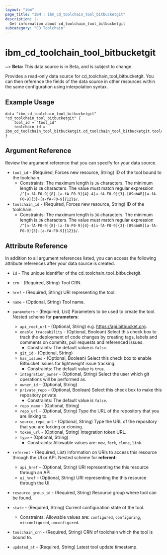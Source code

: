 ```yaml
---
layout: "ibm"
page_title: "IBM : ibm_cd_toolchain_tool_bitbucketgit"
description: |-
  Get information about cd_toolchain_tool_bitbucketgit
subcategory: "CD Toolchain"
---
```


# ibm_cd_toolchain_tool_bitbucketgit

~> **Beta:** This data source is in Beta, and is subject to change.

Provides a read-only data source for cd_toolchain_tool_bitbucketgit. You can then reference the fields of the data source in other resources within the same configuration using interpolation syntax.

## Example Usage

```hcl
data "ibm_cd_toolchain_tool_bitbucketgit" "cd_toolchain_tool_bitbucketgit" {
	tool_id = "tool_id"
	toolchain_id = ibm_cd_toolchain_tool_bitbucketgit.cd_toolchain_tool_bitbucketgit.toolchain_id
}
```

## Argument Reference

Review the argument reference that you can specify for your data source.

* `tool_id` - (Required, Forces new resource, String) ID of the tool bound to the toolchain.
  * Constraints: The maximum length is `36` characters. The minimum length is `36` characters. The value must match regular expression `/^[a-fA-F0-9]{8}-[a-fA-F0-9]{4}-4[a-fA-F0-9]{3}-[89abAB][a-fA-F0-9]{3}-[a-fA-F0-9]{12}$/`.
* `toolchain_id` - (Required, Forces new resource, String) ID of the toolchain.
  * Constraints: The maximum length is `36` characters. The minimum length is `36` characters. The value must match regular expression `/^[a-fA-F0-9]{8}-[a-fA-F0-9]{4}-4[a-fA-F0-9]{3}-[89abAB][a-fA-F0-9]{3}-[a-fA-F0-9]{12}$/`.

## Attribute Reference

In addition to all argument references listed, you can access the following attribute references after your data source is created.

* `id` - The unique identifier of the cd_toolchain_tool_bitbucketgit.
* `crn` - (Required, String) Tool CRN.

* `href` - (Required, String) URI representing the tool.

* `name` - (Optional, String) Tool name.

* `parameters` - (Required, List) Parameters to be used to create the tool.
Nested scheme for **parameters**:
	* `api_root_url` - (Optional, String) e.g. https://api.bitbucket.org.
	* `enable_traceability` - (Optional, Boolean) Select this check box to track the deployment of code changes by creating tags, labels and comments on commits, pull requests and referenced issues.
	  * Constraints: The default value is `false`.
	* `git_id` - (Optional, String)
	* `has_issues` - (Optional, Boolean) Select this check box to enable Bitbucket Issues for lightweight issue tracking.
	  * Constraints: The default value is `true`.
	* `integration_owner` - (Optional, String) Select the user which git operations will be performed as.
	* `owner_id` - (Optional, String)
	* `private_repo` - (Optional, Boolean) Select this check box to make this repository private.
	  * Constraints: The default value is `false`.
	* `repo_name` - (Optional, String)
	* `repo_url` - (Optional, String) Type the URL of the repository that you are linking to.
	* `source_repo_url` - (Optional, String) Type the URL of the repository that you are forking or cloning.
	* `token_url` - (Optional, String) Integration token URL.
	* `type` - (Optional, String)
	  * Constraints: Allowable values are: `new`, `fork`, `clone`, `link`.

* `referent` - (Required, List) Information on URIs to access this resource through the UI or API.
Nested scheme for **referent**:
	* `api_href` - (Optional, String) URI representing the this resource through an API.
	* `ui_href` - (Optional, String) URI representing the this resource through the UI.

* `resource_group_id` - (Required, String) Resource group where tool can be found.

* `state` - (Required, String) Current configuration state of the tool.
  * Constraints: Allowable values are: `configured`, `configuring`, `misconfigured`, `unconfigured`.

* `toolchain_crn` - (Required, String) CRN of toolchain which the tool is bound to.

* `updated_at` - (Required, String) Latest tool update timestamp.

